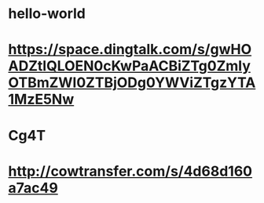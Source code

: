 # hello-world
# https://space.dingtalk.com/s/gwHOADZtlQLOEN0cKwPaACBiZTg0ZmIyOTBmZWI0ZTBjODg0YWViZTgzYTA1MzE5Nw
# Cg4T
# http://cowtransfer.com/s/4d68d160a7ac49
